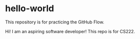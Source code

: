 # hello-world
This repository is for practicing the GitHub Flow.

Hi! I am an aspiring software developer!
This repo is for CS222.
